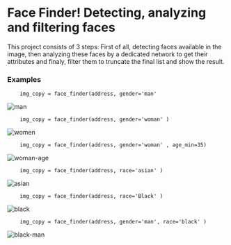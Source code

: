 # Face Finder! Detecting, analyzing and filtering faces
This project consists of 3 steps: First of all, detecting faces available in the image, then analyzing these faces by a dedicated network to get their attributes and finaly, filter them to truncate the final list and show the result. 

### Examples

        img_copy = face_finder(address, gender='man'                  
![man](https://user-images.githubusercontent.com/106428795/184708598-8fb701fa-0805-458d-87e5-f999de59c037.jpg)

        img_copy = face_finder(address, gender='woman' )
![women](https://user-images.githubusercontent.com/106428795/184708614-c01e4a73-35ce-4e32-8065-fa493aac5398.jpg)

        img_copy = face_finder(address, gender='woman' , age_min=35)
![woman-age](https://user-images.githubusercontent.com/106428795/184708634-4da36f1b-0e1e-4f22-846c-c54594f7aeab.jpg)

        img_copy = face_finder(address, race='asian' )
![asian](https://user-images.githubusercontent.com/106428795/184708655-dafb3413-ee68-4015-8b7e-be9b0aa86e53.jpg)

        img_copy = face_finder(address, race='Black' )
![black](https://user-images.githubusercontent.com/106428795/184708690-04a244c7-ff8b-4f87-a7ef-a678655fce07.jpg)

        img_copy = face_finder(address, gender='man', race='black' )
![black-man](https://user-images.githubusercontent.com/106428795/184708709-b05210ef-0116-4579-a3c9-ff25b34d1e51.jpg)

